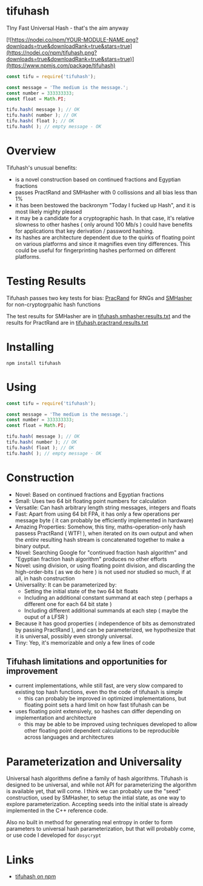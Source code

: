 # tifuhash

TIny Fast Universal Hash - that's the aim anyway

[![https://nodei.co/npm/YOUR-MODULE-NAME.png?downloads=true&downloadRank=true&stars=true](https://nodei.co/npm/tifuhash.png?downloads=true&downloadRank=true&stars=true)](https://www.npmjs.com/package/tifuhash)

 ```js
 const tifu = require('tifuhash');
 
 const message = 'The medium is the message.';
 const number = 333333333;
 const float = Math.PI;
 
 tifu.hash( message ); // OK
 tifu.hash( number ); // OK
 tifu.hash( float ); // OK
 tifu.hash( ); // empty message - OK
 ```

# Overview

Tifuhash's unusual benefits:
  - is a novel construction based on continued fractions and Egyptian fractions
  - passes PractRand and SMHasher with 0 collissions and all bias less than 1%
  - it has been bestowed the backronym "Today I fucked up Hash", and it is most likely mighty pleased 
  - it may be a candidate for a cryptographic hash. In that case, it's relative slowness to other hashes ( only around 100 Mb/s ) could have benefits for applications that key derivation / password hashing.
  - its hashes are architecture dependent due to the quirks of floating point on various platforms and since it magnifies even tiny differences. This could be useful for fingerprinting hashes performed on different platforms. 

# Testing Results

Tifuhash passes two key tests for bias: [PracRand](http://pracrand.sourceforge.net/) for RNGs and [SMHasher](https://github.com/aappleby/smhasher) for non-cryptogrpahic hash functions

The test results for SMHasher are in [tifuhash.smhasher.results.txt](https://github.com/dosaygo-coder-0/tifuhash/blob/master/tifuhash.smhasher.results.txt) and the results for PractRand are in [tifuhash.practrand.results.txt](https://github.com/dosaygo-coder-0/tifuhash/blob/master/tifuhash.practrand.results.txt)

# Installing
 
 `npm install tifuhash`
 
 # Using
 
 ```js
 const tifu = require('tifuhash');
 
 const message = 'The medium is the message.';
 const number = 333333333;
 const float = Math.PI;
 
 tifu.hash( message ); // OK
 tifu.hash( number ); // OK
 tifu.hash( float ); // OK
 tifu.hash( ); // empty message - OK
 ```
 
# Construction

- Novel: Based on continued fractions and Egyptian fractions
- Small: Uses two 64 bit floating point numbers for calculation
- Versatile: Can hash arbitrary length string messages, integers and floats
- Fast: Apart from using 64 bit FPA, it has only a few operations per message byte ( it can probably be efficiently implemented in hardware)
- Amazing Properties: Somehow, this tiny, maths-operation-only hash passess PractRand ( WTF! ), when iterated on its own output and when the *entire* resulting hash stream is concatenated together to make a binary output.
- Novel: Searching Google for "continued fraction hash algorithm" and "Egyptian fraction hash algorithm" produces no other efforts
- Novel: using division, or using floating point division, and discarding the high-order-bits ( as we do here ) is not used nor studied so much, if at all, in hash construction
- Universality: It can be parameterized by:
  - Setting the initial state of the two 64 bit floats
  - Including an additional constant summand at each step ( perhaps a different one for each 64 bit state )
  - Including different additional summands at each step ( maybe the ouput of a LFSR )
 - Because it has good properties ( independence of bits as demonstrated by passing PractRand ), and can be parameterized, we hypothesize that it is universal, possibly even strongly universal.
 - Tiny: Yep, it's memorizable and only a few lines of code
 
 ## Tifuhash limitations and opportunities for improvement
 
  - current implementations, while still fast, are very slow compared to existing top hash functions, even tho the code of tifuhash is simple
    - this can probably be improved in optimized implementations, but floating point sets a hard limit on how fast tifuhash can be
  - uses floating point extensively, so hashes can differ depending on implementation and architecture
    - this may be able to be improved using techniques developed to allow other floating point dependent calculations to be reproducible across languages and architectures
 
 # Parameterization and Universality

 Universal hash algorithms define a family of hash algorithms. Tifuhash is designed to be universal, and while not API for parameterizing the algorithm is available yet, that will come. I think we can probably use the "seed" construction, used by SMHasher, to setup the intial state, as one way to explore parameterization. Accepting seeds into the initial state is already implemented in the C++ reference code.

 Also no built in method for generating real entropy in order to form parameters to universal hash parameterization, but that will probably come, or use code I developed for `dosycrypt`
 
 # Links

 - [tifuhash on npm](https://www.npmjs.com/package/tifuhash)
